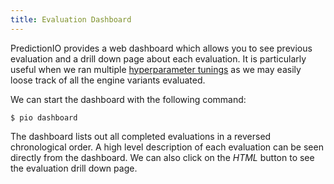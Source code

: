 ```yaml
---
title: Evaluation Dashboard
---
```


PredictionIO provides a web dashboard which allows you to see previous
evaluation and a drill down page about each evaluation. It is particularly
useful when we ran multiple [hyperparameter tunings](/evaluation/paramtuning/)
as we may easily loose track of all the engine variants evaluated.

We can start the dashboard with the following command:

```
$ pio dashboard
```

The dashboard lists out all completed evaluations in a reversed chronological
order. A high level description of each evaluation can be seen directly from the
dashboard. We can also click on the *HTML* button to see the evaluation drill
down page.
